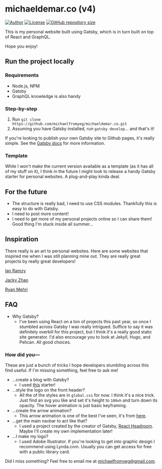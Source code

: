 # michaeldemar.co (v4)

[![Author](https://img.shields.io/badge/Author-michaelfromyeg-brightgreen.svg)](https://michaeldemar.co)
[![License](https://img.shields.io/badge/License-MIT-yellow.svg)](https://michaeldemar.co)
[![GitHub repository size](https://img.shields.io/github/repo-size/michaelfromyeg/michaelfromyeg.github.io.svg)](https://michaeldemar.co)

<!--![GitHub Pages](https://github.com/michaelfromyeg/michaeldemar.co/workflows/github%20pages/badge.svg)-->

This is my personal website built using Gatsby, which is in turn built on top of React and GraphQL.

Hope you enjoy!

## Run the project locally

### Requirements

-   Node.js, NPM
-   Gatsby
-   GraphQL knowledge is also handy

### Step-by-step

1. Run `git clone https://github.com/michaelfromyeg/michaeldemar.co.git`
2. Assuming you have Gatsby installed, run `gatsby develop`... and that's it!

If you're looking to publish your own Gatsby site to Github pages, it's really simple. See the [Gatsby docs](https://www.gatsbyjs.org/docs/how-gatsby-works-with-github-pages/) for more information.

### Template

While I won't make the current version available as a template (as it has all of my stuff on it), I think in the future I might look to release a handy Gatsby starter for personal websites. A plug-and-play kinda deal.

## For the future

-   The structure is really bad, I need to use CSS modules. Thankfully this is easy to do with Gatsby.
-   I need to post more content!
-   I need to get more of my personal projects online so I can share them! Good thing I'm stuck inside all summer...

## Inspiration

There really is an art to personal websites. Here are some websites that inspired me when I was still planning mine out. They are really great projects by really great developers!

[Ian Ramzy](https://ianramzy.com/)

[Jacky Zhao](https://jzhao.xyz/)

[Ryan Mehri](https://ryanmehri.tech/)

## FAQ

-   Why Gatsby?
    -   I've been using React on a ton of projects this past year, so once I stumbled across Gatsby I was really intrigued. Suffice to say it was definitely overkill for this project, but I think it's a really good static site generator. I'd also encourage you to look at Jekyll, Hugo, and Pelican. All good choices.

### How did you—

These are just a bunch of tricks I hope developers stumbling across this find useful. If I'm missing something, feel free to ask me!

-   ...create a blog with Gatsby?
    -   I used [this](https://github.com/gatsbyjs/gatsby-starter-blog) starter!
-   ...style the logo on the front header?
    -   All the of the styles are in `global.css` for now. I think it's a nice trick. Just find an svg you like and set it's height to `100vh` and turn down its opacity. The hover animation is just basic keyframing.
-   ...create the arrow animation?
    -   This arrow animation is one of the best I've seen, it's from [here](https://freefrontend.com/css-arrows/).
-   ...get the main navbar to act like that?
    -   I used a project created by the creator of Gatsby, [React Headroom](https://www.npmjs.com/package/react-headroom). Maybe I'll create my own implementation later!
-   ...I make my logo?
    -   I used Adobe Illustrator. If you're looking to get into graphic design I recommend using Lynda.com. Usually you can get access for free with a public library card.

Did I miss something? Feel free to email me at michaelfromyeg@gmail.com.
